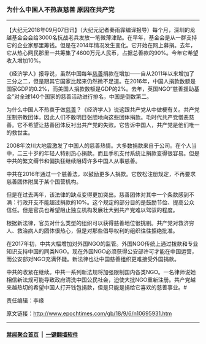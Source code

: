 ### 为什么中国人不热衷慈善 原因在共产党
------------------------

<p>【大纪元2018年09月07日讯】（大纪元记者秦雨霏编译报导）每个月，深圳的龙越基金会会给3000名抗战老兵发放一笔微薄津贴。在早年，基金会是从一群支持它的企业家那里筹钱。但是在2014年情况发生变化。它开始在网上募捐。去年，它从热心网民那里一共筹集了4600万元人民币，占据总善款的90%。今年它希望收入增加10%。</p>
<p>《经济学人》报导说，虽然中国每年<a href="http://www.epochtimes.com/gb/tag/%E6%85%88%E5%96%84.html">慈善</a>捐款在增加——自从2011年以来增加了三分之二，但是跟其它国家比起来仍然微不足道。在2016年，中国人捐款数额是国家GDP的0.2%，而美国人捐款数额是GDP的2%。去年，英国NGO“慈善援助基金”对全球140个国家的慈善活动进行排名，中国是倒数第二。</p>
<p>为什么中国人不热衷于做<a href="http://www.epochtimes.com/gb/tag/%E6%85%88%E5%96%84.html">慈善</a>？《经济学人》说这跟共产党从中做梗有关。共产党压制宗教团体，因此人们不敢明目张胆地向这些团体捐款。毛时代共产党憎恶慈善。它不希望让慈善团体反衬出共产党的失败。它告诉中国人，共产党是他们唯一的救世主。</p>
<p>2008年汶川大地震激发了中国人的慈善热情。大多数捐款来自于公司。在个人当中，二三十岁的年轻人特别热心捐款。而且手机支付系统让捐款变得很容易。但是中共的繁文缛节和偏执狂继续阻碍许多中国人从事慈善。</p>
<p>中共在2016年通过一个慈善法，以鼓励更多人捐款。它放松注册规定，不再要求慈善团体附属于某个国营机构。</p>
<p>但是在过去两年，该法律的缺点变得更加突出。慈善团体对其中一个条款感到不满：行政开支不能超过捐款的10%。这个规定的部分目的是鼓励节俭、提高公众信任。但是官员也希望阻止独立机构发展壮大到共产党难以驾驭的程度。</p>
<p>根据新法律，官员对什么类型的组织可以获得慈善地位很挑剔。共产党对救济穷人、救治病人的团体很热心，但是对那些倡导权利的组织往往拒绝批准。</p>
<p>在2017年初，中共大幅增加对外国NGO的监管。外国NGO传统上通过拨款和专业知识支持中国的同类NGO。现在外国NGO必须获得公安部许可才能在中国运营，而公安部对NGO充满怀疑。新法律也让中国慈善组织更难接受外国捐款。</p>
<p>中共的收紧在继续。中共一系列新法规将加强限制国内各类NGO。一名律师说她相信新法规可能导致政府清洗中国公民社会，迫使大批NGO重新注册。共产党越来越热切的希望中国人打开钱包捐款，但是只能是捐给它喜欢的慈善事业。#</p>
<p>责任编辑：李缘</p>

原文链接：http://www.epochtimes.com/gb/18/9/6/n10695931.htm


------------------------
#### [禁闻聚合首页](https://github.com/gfw-breaker/banned-news/blob/master/README.md) &nbsp;|&nbsp;  [一键翻墙软件](https://github.com/gfw-breaker/nogfw/blob/master/README.md)